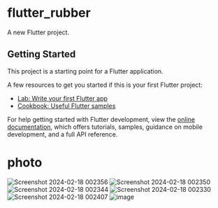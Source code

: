 # flutter_rubber

A new Flutter project.

## Getting Started

This project is a starting point for a Flutter application.

A few resources to get you started if this is your first Flutter project:

- [Lab: Write your first Flutter app](https://docs.flutter.dev/get-started/codelab)
- [Cookbook: Useful Flutter samples](https://docs.flutter.dev/cookbook)

For help getting started with Flutter development, view the
[online documentation](https://docs.flutter.dev/), which offers tutorials,
samples, guidance on mobile development, and a full API reference.
# photo
![Screenshot 2024-02-18 002356](https://github.com/addtonXX/App-rubber/assets/112004923/04acb8b6-645e-4478-9a34-8dc6023156df)
![Screenshot 2024-02-18 002350](https://github.com/addtonXX/App-rubber/assets/112004923/90673486-fb1b-445c-bd2c-a15c81ed70b3)
![Screenshot 2024-02-18 002344](https://github.com/addtonXX/App-rubber/assets/112004923/b342da00-914e-4120-8496-f471275276bc)
![Screenshot 2024-02-18 002330](https://github.com/addtonXX/App-rubber/assets/112004923/1cab7e06-ac8e-443d-99d4-78f4d2c92835)
![Screenshot 2024-02-18 002407](https://github.com/addtonXX/App-rubber/assets/112004923/c0652724-9fec-4f6f-9e34-903eaf64c4db)
![image](https://github.com/addtonXX/App-rubber/assets/112004923/7ed0083d-a2ec-4f95-bb40-e1162aa1f7ec)
